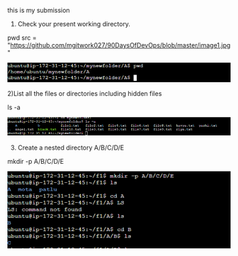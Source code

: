 this is my submission

1) Check your present working directory.

pwd
src = "https://github.com/mgitwork027/90DaysOfDevOps/blob/master/image1.jpg"

![Project](https://github.com/mgitwork027/90DaysOfDevOps/blob/master/image1.jpg)



2)List all the files or directories including hidden files

ls -a


![Project1](https://github.com/mgitwork027/90DaysOfDevOps/blob/master/image2.jpg)


3) Create a nested directory A/B/C/D/E

mkdir -p A/B/C/D/E

![Project1](https://github.com/mgitwork027/90DaysOfDevOps/blob/master/image3.jpg)


